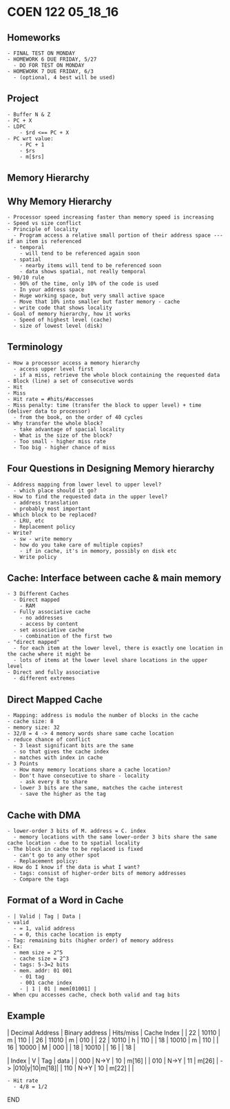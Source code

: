 # COEN 122 05_18_16

## Homeworks

    - FINAL TEST ON MONDAY
    - HOMEWORK 6 DUE FRIDAY, 5/27
      - DO FOR TEST ON MONDAY
    - HOMEWORK 7 DUE FRIDAY, 6/3
      - (optional, 4 best will be used)

## Project

    - Buffer N & Z
    - PC + X
    - LDPC
        - $rd <== PC + X
    - PC wrt value:
        - PC + 1
        - $rs
        - m[$rs]

## Memory Hierarchy

## Why Memory Hierarchy

    - Processor speed increasing faster than memory speed is increasing
    - Speed vs size conflict
    - Principle of locality
      - Program access a relative small portion of their address space --- if an item is referenced
      - temporal
        - will tend to be referenced again soon
      - spatial
        - nearby items will tend to be referenced soon
        - data shows spatial, not really temporal
    - 90/10 rule
      - 90% of the time, only 10% of the code is used
      - In your address space
      - Huge working space, but very small active space
      - Move that 10% into smaller but faster memory - cache
      - write code that shows locality
    - Goal of memory hierarchy, how it works
      - Speed of highest level (cache)
      - size of lowest level (disk)

## Terminology

    - How a processor access a memory hierarchy
      - access upper level first
      - if a miss, retrieve the whole block containing the requested data
    - Block (line) a set of consecutive words
    - Hit
    - Miss
    - Hit rate = #hits/#accesses
    - Miss penalty: time (transfer the block to upper level) + time (deliver data to processor)
      - from the book, on the order of 40 cycles
    - Why transfer the whole block?
      - take advantage of spacial locality
      - What is the size of the block?
      - Too small - higher miss rate
      - Too big - higher chance of miss

## Four Questions in Designing Memory hierarchy

    - Address mapping from lower level to upper level?
      - which place should it go?
    - How to find the requested data in the upper level?
      - address translation
      - probably most important
    - Which block to be replaced?
      - LRU, etc
      - Replacement policy
    - Write?
      - sw - write memory
      - how do you take care of multiple copies?
        - if in cache, it's in memory, possibly on disk etc
      - Write policy

## Cache: Interface between cache & main memory

    - 3 Different Caches
      - Direct mapped
        - RAM
      - Fully associative cache
        - no addresses
        - access by content
      - set associative cache
        - combination of the first two
    - "direct mapped"
      - for each item at the lower level, there is exactly one location in the cache where it might be
      - lots of items at the lower level share locations in the upper level
    - Direct and fully associative
      - different extremes

## Direct Mapped Cache

    - Mapping: address is modulo the number of blocks in the cache
    - cache size: 8
    - memory size: 32
    - 32/8 = 4 -> 4 memory words share same cache location
    - reduce chance of conflict
      - 3 least significant bits are the same
      - so that gives the cache index
      - matches with index in cache
    - 3 Points
      - How many memory locations share a cache location?
      - Don't have consecutive to share - locality
        - ask every 8 to share
      - lower 3 bits are the same, matches the cache interest
        - save the higher as the tag

## Cache with DMA

    - lower-order 3 bits of M. address = C. index
      - memory locations with the same lower-order 3 bits share the same cache location - due to to spatial locality
    - The block in cache to be replaced is fixed
      - can't go to any other spot
      - Replacement policy:
    - How do I know if the data is what I want?
      - tags: consist of higher-order bits of memory addresses
      - Compare the tags

## Format of a Word in Cache

    - | Valid | Tag | Data |
    - valid
      - = 1, valid address
      - = 0, this cache location is empty
    - Tag: remaining bits (higher order) of memory address
    - Ex:
      - mem size = 2^5
      - cache size = 2^3
      - tags: 5-3=2 bits
      - mem. addr: 01 001
        - 01 tag
        - 001 cache index
        - | 1 | 01 | mem[01001] |
    - When cpu accesses cache, check both valid and tag bits

## Example

| Decimal Address | Binary address | Hits/miss | Cache Index |
| 22              | 10110          |  m        | 110         |
| 26              | 11010          |  m        | 010         |
| 22              | 10110          |  h        | 110         |
| 18              | 10010          |  m        | 110         |
| 16              | 10000          |  M        | 000         |
| 18              | 10010          |
| 16              |
| 18              |

| Index | V    | Tag | data   |
| 000   | N->Y | 10  | m\[16] |
| 010   | N->Y | 11  | m\[26] | -> |010|y|10|m\[18]|
| 110   | N->Y | 10  | m\[22] |
|

    - Hit rate
      - 4/8 = 1/2

END
